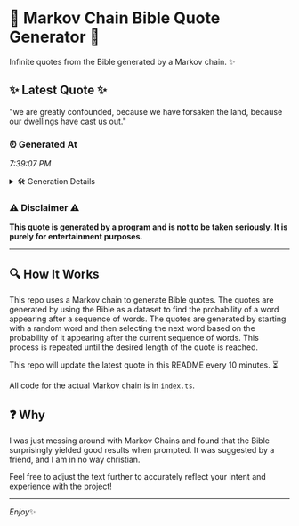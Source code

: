 # 📖 Markov Chain Bible Quote Generator 📖

Infinite quotes from the Bible generated by a Markov chain. ✨

## ✨ Latest Quote ✨
"we are greatly confounded, because we have forsaken the land, because our dwellings have cast us out."

### ⏰ Generated At
*7:39:07 PM*

<details>
    <summary>🛠️ Generation Details</summary>
    <p>
        <strong>🌱 Seed:</strong> we<br>
        <strong>🔄 Iterations:</strong> 16<br>
        <strong>📜 Context History:</strong><br>[ we ]: are<br>[ we, are ]: greatly<br>[ we, are, greatly ]: confounded,<br>[ we, are, greatly, confounded, ]: because<br>[ we, are, greatly, confounded,, because ]: we<br>[ we, are, greatly, confounded,, because, we ]: have<br>[ are, greatly, confounded,, because, we, have ]: forsaken<br>[ greatly, confounded,, because, we, have, forsaken ]: the<br>[ confounded,, because, we, have, forsaken, the ]: land,<br>[ because, we, have, forsaken, the, land, ]: because<br>[ we, have, forsaken, the, land,, because ]: our<br>[ have, forsaken, the, land,, because, our ]: dwellings<br>[ forsaken, the, land,, because, our, dwellings ]: have<br>[ the, land,, because, our, dwellings, have ]: cast<br>[ land,, because, our, dwellings, have, cast ]: us<br>[ because, our, dwellings, have, cast, us ]: out.<br>
    </p>
</details>

### ⚠️ Disclaimer ⚠️
**This quote is generated by a program and is not to be taken seriously. It is purely for entertainment purposes.**

---

## 🔍 How It Works

This repo uses a Markov chain to generate Bible quotes. The quotes are generated by using the Bible as a dataset to find the probability of a word appearing after a sequence of words. The quotes are generated by starting with a random word and then selecting the next word based on the probability of it appearing after the current sequence of words. This process is repeated until the desired length of the quote is reached.

This repo will update the latest quote in this README every 10 minutes. ⏳

All code for the actual Markov chain is in `index.ts`.

## ❓ Why

I was just messing around with Markov Chains and found that the Bible surprisingly yielded good results when prompted. 
It was suggested by a friend, and I am in no way christian.

Feel free to adjust the text further to accurately reflect your intent and experience with the project!

---

*Enjoy*✨

